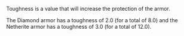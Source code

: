 Toughness is a value that will increase the protection of the armor. 

The Diamond armor has a toughness of 2.0 (for a total of 8.0) 
and the Netherite armor has a toughness of 3.0 (for a total of 12.0).